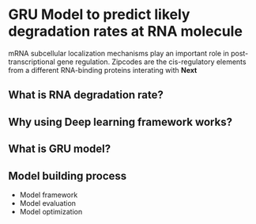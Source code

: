 
# GRU Model to predict likely degradation rates at RNA molecule
mRNA subcellular localization mechanisms play an important role in post-transcriptional gene regulation.
Zipcodes are the cis-regulatory elements from a different RNA-binding proteins interating with 
**Next**

## What is RNA degradation rate?
## Why using Deep learning framework works?
## What is GRU model?  
## Model building process
* Model framework
* Model evaluation 
* Model optimization 





